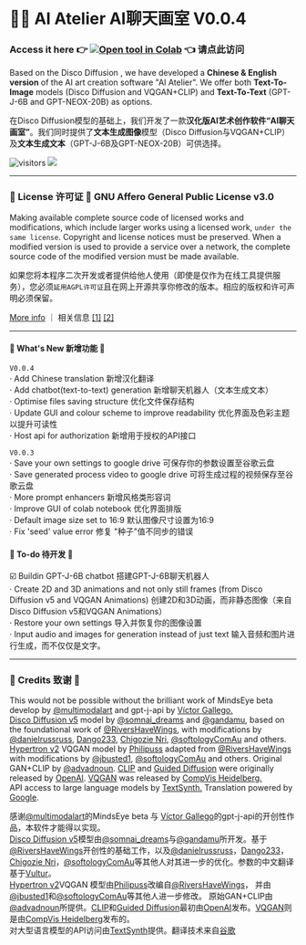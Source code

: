 # 🔮🎯 AI Atelier AI聊天画室  V0.0.4
###  Access it here 👉 [![Open tool in Colab](https://colab.research.google.com/assets/colab-badge.svg)](https://colab.research.google.com/drive/1Uhv0oKkHcMeQcGaNm2SNUs6--hn4f9PQ?usp=sharing) 👈 请点此访问
Based on the Disco Diffusion , we have developed a **Chinese & English version** of the AI art creation software "AI Atelier". We offer both **Text-To-Image** models (Disco Diffusion and VQGAN+CLIP) and **Text-To-Text** (GPT-J-6B and GPT-NEOX-20B) as options.

在Disco Diffusion模型的基础上，我们开发了一款**汉化版AI艺术创作软件“AI聊天画室”**。我们同时提供了**文本生成图像**模型（Disco Diffusion与VQGAN+CLIP）及**文本生成文本**（GPT-J-6B及GPT-NEOX-20B）可供选择。

![visitors](https://visitor-badge.glitch.me/badge?page_id=ai-atlier&left_text=visitors) 
<a href="https://github.com/ryananan/ai-atelier/pulse" alt="Activity">
  <img src="https://img.shields.io/github/commit-activity/m/ryananan/ai-atelier/V0.0.4" /></a>
  
--- 
### 📜 License 许可证 📜 GNU Affero General Public License v3.0

Making available complete source code of licensed works and modifications, which include larger works using a licensed work, `under the same license`. Copyright and license notices must be preserved.  When a modified version is used to provide a service over a network, the complete source code of the modified version must be made available. </br>

如果您将本程序二次开发或者提供给他人使用（即使是仅作为在线工具提供服务），您必须`延用AGPL许可证`且在网上开源共享你修改的版本。相应的版权和许可声明必须保留。

[More info](https://www.gnu.org/licenses/agpl-3.0.en.html) ｜ 相关信息 [[1]](https://machbbs.com/v2ex/375293) [[2]](https://zhuanlan.zhihu.com/p/340135415) 

---

#### 🍻 What's New 新增功能 🍻 
`V0.0.4`<br/>
· Add Chinese translation 新增汉化翻译<br/>
· Add chatbot(text-to-text) generation 新增聊天机器人（文本生成文本） <br/>
· Optimise files saving structure 优化文件保存结构 <br/>
· Update GUI and colour scheme to improve readability 优化界面及色彩主题以提升可读性 <br/>
· Host api for authorization 新增用于授权的API接口 <br/>

`V0.0.3`<br/>
· Save your own settings to google drive 可保存你的参数设置至谷歌云盘<br/>
· Save generated process video to google drive 可将生成过程的视频保存至谷歌云盘 <br/>
· More prompt enhancers 新增风格类形容词 <br/>
· Improve GUI of colab notebook 优化界面排版 <br/>
· Default image size set to 16:9 默认图像尺寸设置为16:9 <br/>
· Fix 'seed' value error  修复 "种子"值不同步的错误<br/>

#### 💭  To-do 待开发 💭
☑️ Buildin GPT-J-6B chatbot  搭建GPT-J-6B聊天机器人 <br/>
· Create 2D and 3D animations and not only still frames (from Disco Diffusion v5 and VQGAN Animations)  创建2D和3D动画，而非静态图像（来自Disco Diffusion v5和VQGAN Animations）<br/>
· Restore your own settings  导入并恢复你的图像设置<br/>
· Input audio and images for generation instead of just text 输入音频和图片进行生成，而不仅仅是文字。<br/>

---
### 🤹 Credits 致谢 🤹

This would not be possible without the brilliant work of MindsEye beta develop by <a href='https://twitter.com/multimodalart' target='_blank'>@multimodalart</a> and gpt-j-api by <a href='https://github.com/vicgalle' target='_blank'>Víctor Gallego.</a><br>
<a href="https://colab.research.google.com/github/alembics/disco-diffusion/blob/main/Disco_Diffusion.ipynb" target="_blank">Disco Diffusion v5</a> model by <a href="https://twitter.com/somnai_dreams" target="_blank">@somnai_dreams</a> and <a href="https://twitter.com/gandamu" target="_blank">@gandamu</a>, based on the foundational work of <a href="https://twitter.com/RiversHaveWings">@RiversHaveWings</a>, with modifications by <a href="https://twitter.com/danielrussruss" target="_blank">@danielrussruss</a>, <a href="https://github.com/Dango233" target="_blank">Dango233</a>, <a href="https://twitter.com/chigozienri">Chigozie Nri</a>, <a href="https://twitter.com/softologyComAu" target="_blank">@softologyComAu</a> and others.<br><a href="https://colab.research.google.com/drive/1N4UNSbtNMd31N_gAT9rAm8ZzPh62Y5ud" target="_blank">Hypertron v2</a> VQGAN model by <a href="https://github.com/Philipuss1" target="_blank">Philipuss</a> adapted from <a href="https://twitter.com/RiversHaveWings">@RiversHaveWings</a> with modifications by <a href="https://twitter.com/jbusted1">@jbusted1</a>, <a href="https://twitter.com/softologyComAu" target="_blank">@softologyComAu</a> and others. Original GAN+CLIP by <a href="https://twitter.com/advadnoun">@advadnoun</a>. <a href="https://github.com/openai/CLIP" target="_blank">CLIP</a> and <a href="https://github.com/openai/guided-diffusion" target="_blank">Guided Diffusion</a> were originally released by <a href="https://openai.com" target="_blank">OpenAI</a>. <a href="https://github.com/CompVis/taming-transformers" target="_blank">VQGAN</a> was released by <a href="https://github.com/CompVis" target="_blank">CompVis Heidelberg.</a><br>
API access to large language models by <a href="https://textsynth.com/" target="_blank">TextSynth.</a> Translation powered by <a href="https://translate.google.com/" target="_blank">Google</a>. </small><br>

<p>感谢<a href='https://twitter.com/multimodalart' target='_blank'>@multimodalart</a>的MindsEye beta 与 <a href='https://github.com/vicgalle' target='_blank'>Víctor Gallego</a>的gpt-j-api的开创性作品，本软件才能得以实现。<br>
<a href="https://colab.research.google.com/github/alembics/disco-diffusion/blob/main/Disco_Diffusion.ipynb" target="_blank">Disco Diffusion v5</a>模型由<a href="https://twitter.com/somnai_dreams" target="_blank">@somnai_dreams</a>与<a href="https://twitter.com/gandamu" target="_blank">@gandamu</a>所开发。基于<a href="https://twitter.com/RiversHaveWings">@RiversHaveWings</a>开创性的基础工作，以及<a href="https://twitter.com/danielrussruss" target="_blank">@danielrussruss</a>，<a href="https://github.com/Dango233" target="_blank">Dango233</a>，<a href="https://twitter.com/chigozienri">Chigozie Nri</a>，<a href="https://twitter.com/softologyComAu" target="_blank">@softologyComAu</a>等其他人对其进一步的优化。参数的中文翻译基于<a href="https://github.com/Vultur">Vultur</a>。<br>
<a href="https://colab.research.google.com/drive/1N4UNSbtNMd31N_gAT9rAm8ZzPh62Y5ud" target="_blank">Hypertron v2</a>VQGAN 模型由<a href="https://github.com/Philipuss1" target="_blank">Philipuss</a>改编自<a href="https://twitter.com/RiversHaveWings">@RiversHaveWings</a>， 并由<a href="https://twitter.com/jbusted1">@jbusted1</a>和<a href="https://twitter.com/softologyComAu" target="_blank">@softologyComAu</a>等其他人进一步修改。 原始GAN+CLIP由<a href="https://twitter.com/advadnoun">@advadnoun</a>所提供。<a href="https://github.com/openai/CLIP" target="_blank">CLIP</a>和<a href="https://github.com/openai/guided-diffusion" target="_blank">Guided Diffusion</a>最初由<a href="https://openai.com" target="_blank">OpenAI</a>发布。<a href="https://github.com/CompVis/taming-transformers" target="_blank">VQGAN</a>则是由<a href="https://github.com/CompVis" target="_blank">CompVis Heidelberg</a>发布的。<br>
对大型语言模型的API访问由<a href="https://textsynth.com/" target="_blank">TextSynth</a>提供。翻译技术来自<a href="https://translate.google.com/" target="_blank">谷歌


